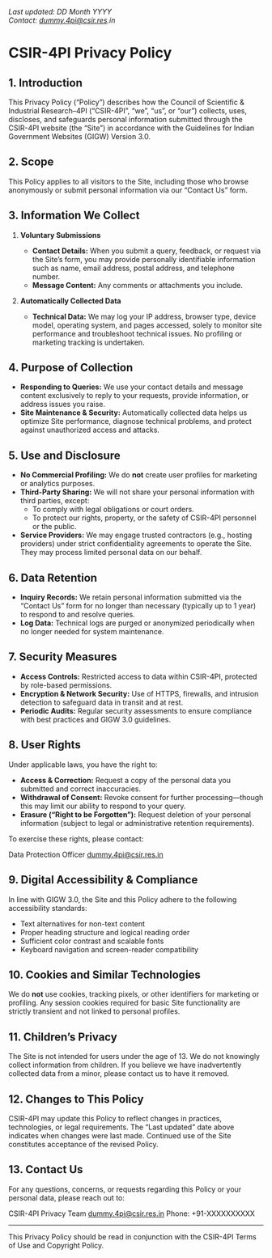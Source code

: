 <!-- privacy-policy.md -->

_Last updated: DD Month YYYY_  
_Contact: dummy.4pi@csir.res.in_

# CSIR-4PI Privacy Policy

## 1. Introduction  
This Privacy Policy (“Policy”) describes how the Council of Scientific & Industrial Research–4PI (“CSIR-4PI”, “we”, “us”, or “our”) collects, uses, discloses, and safeguards personal information submitted through the CSIR-4PI website (the “Site”) in accordance with the Guidelines for Indian Government Websites (GIGW) Version 3.0.

## 2. Scope  
This Policy applies to all visitors to the Site, including those who browse anonymously or submit personal information via our “Contact Us” form.

## 3. Information We Collect  

1. **Voluntary Submissions**  
   - **Contact Details:** When you submit a query, feedback, or request via the Site’s form, you may provide personally identifiable information such as name, email address, postal address, and telephone number.  
   - **Message Content:** Any comments or attachments you include.

2. **Automatically Collected Data**  
   - **Technical Data:** We may log your IP address, browser type, device model, operating system, and pages accessed, solely to monitor site performance and troubleshoot technical issues. No profiling or marketing tracking is undertaken.

## 4. Purpose of Collection  
- **Responding to Queries:** We use your contact details and message content exclusively to reply to your requests, provide information, or address issues you raise.  
- **Site Maintenance & Security:** Automatically collected data helps us optimize Site performance, diagnose technical problems, and protect against unauthorized access and attacks.

## 5. Use and Disclosure  
- **No Commercial Profiling:** We do **not** create user profiles for marketing or analytics purposes.  
- **Third-Party Sharing:** We will not share your personal information with third parties, except:  
  - To comply with legal obligations or court orders.  
  - To protect our rights, property, or the safety of CSIR-4PI personnel or the public.  
- **Service Providers:** We may engage trusted contractors (e.g., hosting providers) under strict confidentiality agreements to operate the Site. They may process limited personal data on our behalf.

## 6. Data Retention  
- **Inquiry Records:** We retain personal information submitted via the “Contact Us” form for no longer than necessary (typically up to 1 year) to respond to and resolve queries.  
- **Log Data:** Technical logs are purged or anonymized periodically when no longer needed for system maintenance.

## 7. Security Measures  
- **Access Controls:** Restricted access to data within CSIR-4PI, protected by role-based permissions.  
- **Encryption & Network Security:** Use of HTTPS, firewalls, and intrusion detection to safeguard data in transit and at rest.  
- **Periodic Audits:** Regular security assessments to ensure compliance with best practices and GIGW 3.0 guidelines.

## 8. User Rights  
Under applicable laws, you have the right to:  
- **Access & Correction:** Request a copy of the personal data you submitted and correct inaccuracies.  
- **Withdrawal of Consent:** Revoke consent for further processing—though this may limit our ability to respond to your query.  
- **Erasure (“Right to be Forgotten”):** Request deletion of your personal information (subject to legal or administrative retention requirements).

To exercise these rights, please contact:  

Data Protection Officer
dummy.4pi@csir.res.in


## 9. Digital Accessibility & Compliance  
In line with GIGW 3.0, the Site and this Policy adhere to the following accessibility standards:  
- Text alternatives for non-text content  
- Proper heading structure and logical reading order  
- Sufficient color contrast and scalable fonts  
- Keyboard navigation and screen-reader compatibility

## 10. Cookies and Similar Technologies  
We do **not** use cookies, tracking pixels, or other identifiers for marketing or profiling. Any session cookies required for basic Site functionality are strictly transient and not linked to personal profiles.

## 11. Children’s Privacy  
The Site is not intended for users under the age of 13. We do not knowingly collect information from children. If you believe we have inadvertently collected data from a minor, please contact us to have it removed.

## 12. Changes to This Policy  
CSIR-4PI may update this Policy to reflect changes in practices, technologies, or legal requirements. The “Last updated” date above indicates when changes were last made. Continued use of the Site constitutes acceptance of the revised Policy.

## 13. Contact Us  
For any questions, concerns, or requests regarding this Policy or your personal data, please reach out to:  

CSIR-4PI Privacy Team
dummy.4pi@csir.res.in
Phone: +91-XXXXXXXXXX


---

This Privacy Policy should be read in conjunction with the CSIR-4PI Terms of Use and Copyright Policy.

